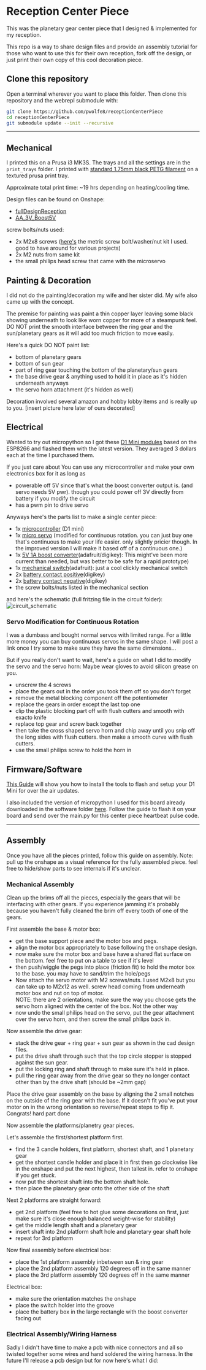 # Reception Center Piece
This was the planetary gear center piece that I designed & implemented for my reception. 

This repo is a way to share design files and provide an assembly tutorial for those who want to use this for their own reception, fork off the design, or just print their own copy of this cool decoration piece. 

## Clone this repository
Open a terminal wherever you want to place this folder. Then clone this repository and the webrepl submodule with:
```bash
git clone https://github.com/pwolfe8/receptionCenterPiece
cd receptionCenterPiece
git submodule update --init --recursive
```
___
## Mechanical
I printed this on a Prusa i3 MK3S. The trays and all the settings are in the `print_trays` folder.
I printed with [standard 1.75mm black PETG filament](<https://www.amazon.com/dp/B08XGX23TP?psc=1&ref=ppx_yo2_dt_b_product_details>) on a textured prusa print tray. 

Approximate total print time: ~19 hrs depending on heating/cooling time.

Design files can be found on Onshape: 
- [fullDesignReception](<https://cad.onshape.com/documents/7be5b9b09e066ba446a30efc/w/afbadb4d389ea6207fcba0bc/e/a346c253faa0d5286ebe5b9c?renderMode=0&uiState=616b083ecb150f63125368d4>)
- [AA_3V_Boost5V](<https://cad.onshape.com/documents/a1963687730519ec8fcaa736/w/4932db5a468bc2b8e7c12e8f/e/31f6f86f6f40c3d5acde4a41?renderMode=0&uiState=616b1a22ca3c791168b4c31e>)

screw bolts/nuts used:
- 2x M2x8 screws ([here's](<https://www.amazon.com/gp/product/B07F739QCM/ref=ppx_yo_dt_b_search_asin_title?ie=UTF8&th=1>) the metric screw bolt/washer/nut kit I used. good to have around for various projects)
- 2x M2 nuts from same kit
- the small philips head screw that came with the microservo

## Painting & Decoration
I did not do the painting/decoration my wife and her sister did. My wife also came up with the concept. 

The premise for painting was paint a thin copper layer leaving some black showing underneath to look like worn copper for more of a steampunk feel. 
DO NOT print the smooth interface between the ring gear and the sun/planetary gears as it will add too much friction to move easily. 

Here's a quick DO NOT paint list: 
- bottom of planetary gears
- bottom of sun gear
- part of ring gear touching the bottom of the planetary/sun gears
- the base drive gear & anything used to hold it in place as it's hidden underneath anyways
- the servo horn attachment (it's hidden as well)

Decoration involved several amazon and hobby lobby items and is really up to you. [insert picture here later of ours decorated]

## Electrical

Wanted to try out micropython so I got these [D1 Mini modules](<https://www.amazon.com/dp/B08QZ2887K?psc=1&ref=ppx_yo2_dt_b_product_details>) based on the ESP8266 and flashed them with the latest version. They averaged 3 dollars each at the time I purchased them. 

If you just care about You can use any microcontroller and make your own electronics box for it as long as
- powerable off 5V since that's what the boost converter output is. (and servo needs 5V pwr). though you could power off 3V directly from battery if you modify the circuit
- has a pwm pin to drive servo

Anyways here's the parts list to make a single center piece: 
- 1x [microcontroller](<https://www.amazon.com/dp/B08QZ2887K?psc=1&ref=ppx_yo2_dt_b_product_details>) (D1 mini)
- 1x [micro servo](<https://www.amazon.com/dp/B07L2SF3R4?psc=1&ref=ppx_yo2_dt_b_product_details>) (modified for continuous rotation. you can just buy one that's continuous to make your life easier. only slightly pricier though. In the improved version I will make it based off of a continuous one.)
- 1x [5V 1A boost converter](<https://www.adafruit.com/product/4654>)(adafruit/digikey): This might've been more current than needed, but was better to be safe for a rapid prototype)
- 1x [mechanical switch](<https://www.adafruit.com/product/3221>)(adafruit): just a cool clickly mechanical switch
- 2x [battery contact positive](<https://www.digikey.com/en/products/detail/mpd-memory-protection-devices/SN-T5-2/2439587>)(digikey)
- 2x [battery contact negative](<https://www.digikey.com/en/products/detail/mpd-memory-protection-devices/SN-T5-1/2439583>)(digikey)
- the screw bolts/nuts listed in the mechanical section

and here's the schematic (full fritzing file in the circuit folder): 
![circuit_schematic](circuit/circuit_schematic.png)

### Servo Modification for Continuous Rotation

I was a dumbass and bought normal servos with limited range. For a little more money you can buy continuous servos in the same shape. I will post a link once I try some to make sure they have the same dimensions...

But if you really don't want to wait, here's a guide on what I did to modify the servo and the servo horn:
Maybe wear gloves to avoid silicon grease on you.
- unscrew the 4 screws
- place the gears out in the order you took them off so you don't forget
- remove the metal blocking component off the potentiometer
- replace the gears in order except the last top one
- clip the plastic blocking part off with flush cutters and smooth with exacto knife
- replace top gear and screw back together
- then take the cross shaped servo horn and chip away until you snip off the long sides with flush cutters. then make a smooth curve with flush cutters.
- use the small philips screw to hold the horn in

## Firmware/Software
[This Guide](software/D1_tutorial.md) will show you how to install the tools to flash and setup your D1 Mini for over the air updates.

I also included the version of micropython I used for this board already downloaded in the software folder [here](software/esp8266-20210902-v1.17.bin). Follow the guide to flash it on your board and send over the main.py for this center piece heartbeat pulse code.

___
## Assembly
Once you have all the pieces printed, follow this guide on assembly.
Note: pull up the onshape as a visual reference for the fully assembled piece. feel free to hide/show parts to see internals if it's unclear.

### Mechanical Assembly

Clean up the brims off all the pieces, especially the gears that will be interfacing with other gears. If you experience jamming it's probably because you haven't fully cleaned the brim off every tooth of one of the gears.

First assemble the base & motor box:
- get the base support piece and the motor box and pegs.
- align the motor box appropriately to base following the onshape design.
- now make sure the motor box and base have a shared flat surface on the bottom. feel free to put on a table to see if it's level
- then push/wiggle the pegs into place (friction fit) to hold the motor box to the base. you may have to sand/trim the hole/pegs
- Now attach the servo motor with M2 screws/nuts. I used M2x8 but you can take up to M2x12 as well. screw head coming from underneath motor box and nut on top of motor.  
NOTE: there are 2 orientations, make sure the way you choose gets the servo horn aligned with the center of the box. Not the other way
- now undo the small philips head on the servo, put the gear attachment over the servo horn, and then screw the small philips back in.

Now assemble the drive gear:
- stack the drive gear + ring gear + sun gear as shown in the cad design files.
- put the drive shaft through such that the top circle stopper is stopped against the sun gear.
- put the locking ring and shaft through to make sure it's held in place. 
- pull the ring gear away from the drive gear so they no longer contact other than by the drive shaft (should be ~2mm gap)

Place the drive gear assembly on the base by aligning the 2 small notches on the outside of the ring gear with the base. If it doesn't fit you've put your motor on in the wrong orientation so reverse/repeat steps to flip it.  Congrats! hard part done


Now assemble the platforms/planetry gear pieces.

Let's assemble the first/shortest platform first.
- find the 3 candle holders, first platform, shortest shaft, and 1 planetary gear
- get the shortest candle holder and place it in first then go clockwise like in the onshape and put the next highest, then tallest in. refer to onshape if you get stuck.
- now put the shortest shaft into the bottom shaft hole.
- then place the planetary gear onto the other side of the shaft

Next 2 platforms are straight forward: 
- get 2nd platform (feel free to hot glue some decorations on first, just make sure it's close enough balanced weight-wise for stability)
- get the middle length shaft and a planetary gear
- insert shaft into 2nd platform shaft hole and planetary gear shaft hole
- repeat for 3rd platform

Now final assembly before electrical box:
- place the 1st platform assembly inbetween sun & ring gear
- place the 2nd platform assembly 120 degrees off in the same manner
- place the 3rd platform assembly 120 degrees off in the same manner

Electrical box:
- make sure the orientation matches the onshape 
- place the switch holder into the groove
- place the battery box in the large rectangle with the boost converter facing out


### Electrical Assembly/Wiring Harness
Sadly I didn't have time to make a pcb with nice connectors and all so twisted together some wires and hand soldered the wiring harness.  In the future I'll release a pcb design but for now here's what I did:



